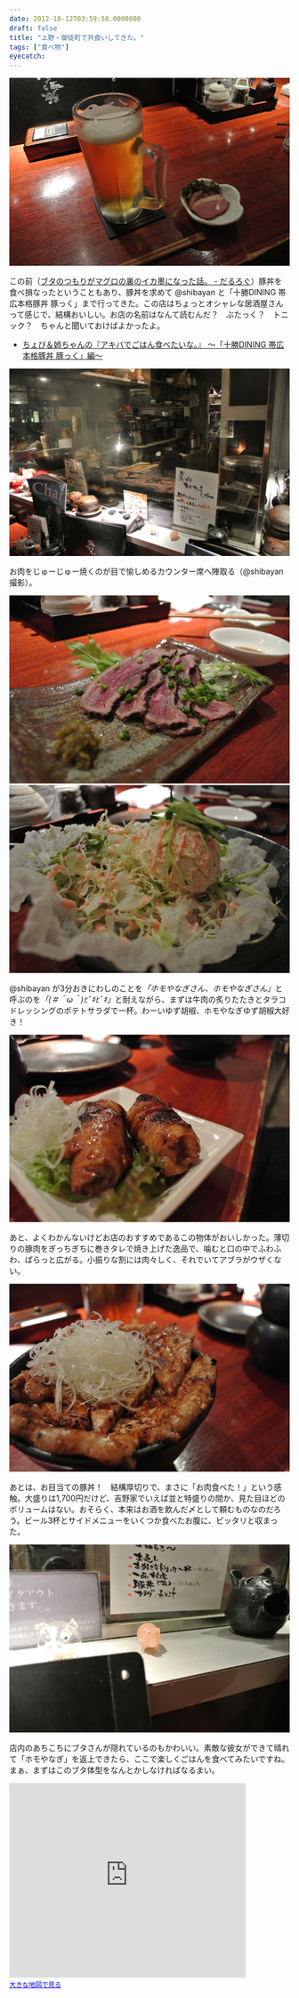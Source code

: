 ```yaml
---
date: 2012-10-12T03:59:58.0000000
draft: false
title: "上野・御徒町で共食いしてきた。"
tags: ["食べ物"]
eyecatch: 
---
```

<p><span itemscope itemtype="http://schema.org/Photograph"><img src="20121011191006.jpg" alt="f:id:daruyanagi:20121011191006j:plain" title="f:id:daruyanagi:20121011191006j:plain" class="hatena-fotolife" itemprop="image"></span></p><p>この前（<a href="https://blog.daruyanagi.jp/entry/2012/10/06/194142">&#x30D6;&#x30BF;&#x306E;&#x3064;&#x3082;&#x308A;&#x304C;&#x30DE;&#x30B0;&#x30ED;&#x306E;&#x88CF;&#x306E;&#x30A4;&#x30AB;&#x58A8;&#x306B;&#x306A;&#x3063;&#x305F;&#x8A71;&#x3002; - &#x3060;&#x308B;&#x308D;&#x3050;</a>）豚丼を食べ損なったということもあり、豚丼を求めて @shibayan と「十勝DINING 帯広本格豚丼 豚っく」まで行ってきた。この店はちょっとオシャレな居酒屋さんって感じで、結構おいしい。お店の名前はなんて読むんだ？　ぶたっく？　トニック？　ちゃんと聞いておけばよかったよ。</p>

<ul>
<li><a href="http://akiba-pc.watch.impress.co.jp/hotline/20120915/etc_comic1.html">&#x3061;&#x3087;&#x3073;&#xFF06;&#x59C9;&#x3061;&#x3083;&#x3093;&#x306E;&#x300E;&#x30A2;&#x30AD;&#x30D0;&#x3067;&#x3054;&#x306F;&#x3093;&#x98DF;&#x3079;&#x305F;&#x3044;&#x306A;&#x3002;&#x300F; &#x301C;&#x300C;&#x5341;&#x52DD;DINING &#x5E2F;&#x5E83;&#x672C;&#x683C;&#x8C5A;&#x4E3C; &#x8C5A;&#x3063;&#x304F;&#x300D;&#x7DE8;&#x301C;</a></li>
</ul><p><span itemscope itemtype="http://schema.org/Photograph"><img src="20121011193953.jpg" alt="f:id:daruyanagi:20121011193953j:plain" title="f:id:daruyanagi:20121011193953j:plain" class="hatena-fotolife" itemprop="image"></span></p><p>お肉をじゅーじゅー焼くのが目で愉しめるカウンター席へ陣取る（@shibayan 撮影）。</p><p><span itemscope itemtype="http://schema.org/Photograph"><img src="20121011191548.jpg" alt="f:id:daruyanagi:20121011191548j:plain" title="f:id:daruyanagi:20121011191548j:plain" class="hatena-fotolife" itemprop="image"></span><span itemscope itemtype="http://schema.org/Photograph"><img src="20121011191944.jpg" alt="f:id:daruyanagi:20121011191944j:plain" title="f:id:daruyanagi:20121011191944j:plain" class="hatena-fotolife" itemprop="image"></span></p><p>@shibayan が3分おきにわしのことを<i>「ホモやなぎさん、ホモやなぎさん」</i>と呼ぶのを<i>「(＃＾ω＾)ﾋﾟｷﾋﾟｷ」</i>と耐えながら、まずは牛肉の炙りたたきとタラコドレッシングのポテトサラダで一杯。わーいゆず胡椒、ホモやなぎゆず胡椒大好き！</p><p><span itemscope itemtype="http://schema.org/Photograph"><img src="20121011194921.jpg" alt="f:id:daruyanagi:20121011194921j:plain" title="f:id:daruyanagi:20121011194921j:plain" class="hatena-fotolife" itemprop="image"></span></p><p>あと、よくわかんないけどお店のおすすめであるこの物体がおいしかった。薄切りの豚肉をぎっちぎちに巻きタレで焼き上げた逸品で、噛むと口の中でふわふわ、ぱらっと広がる。小振りな割には肉々しく、それでいてアブラがウザくない。</p><p><span itemscope itemtype="http://schema.org/Photograph"><img src="20121011194432.jpg" alt="f:id:daruyanagi:20121011194432j:plain" title="f:id:daruyanagi:20121011194432j:plain" class="hatena-fotolife" itemprop="image"></span></p><p>あとは、お目当ての豚丼！　結構厚切りで、まさに「お肉食べた！」という感触。大盛りは1,700円だけど、吉野家でいえば並と特盛りの間か、見た目ほどのボリュームはない。おそらく、本来はお酒を飲んだ〆として頼むものなのだろう。ビール3杯とサイドメニューをいくつか食べたお腹に、ピッタリと収まった。</p><p><span itemscope itemtype="http://schema.org/Photograph"><img src="20121011191023.jpg" alt="f:id:daruyanagi:20121011191023j:plain" title="f:id:daruyanagi:20121011191023j:plain" class="hatena-fotolife" itemprop="image"></span></p><p>店内のあちこちにブタさんが隠れているのもかわいい。素敵な彼女ができて晴れて「ホモやなぎ」を返上できたら、ここで楽しくごはんを食べてみたいですね。まぁ、まずはこのブタ体型をなんとかしなければなるまい。</p><p><iframe width="425" height="350" frameborder="0" scrolling="no" marginheight="0" marginwidth="0" src="https://maps.google.co.jp/maps?ie=UTF8&amp;q=%E5%8D%81%E5%8B%9DDINING+%E5%B8%AF%E5%BA%83%E6%9C%AC%E6%A0%BC%E8%B1%9A%E4%B8%BC+%E8%B1%9A%E3%81%A3%E3%81%8F&amp;fb=1&amp;gl=jp&amp;hq=%E5%8D%81%E5%8B%9DDINING+%E5%B8%AF%E5%BA%83%E6%9C%AC%E6%A0%BC%E8%B1%9A%E4%B8%BC+%E8%B1%9A%E3%81%A3%E3%81%8F&amp;cid=0,0,16053991750175516948&amp;t=m&amp;brcurrent=3,0x60188ea07a31d5cd:0x638aff91f748ede6,0&amp;ll=35.708799,139.773409&amp;spn=0.006098,0.00912&amp;z=16&amp;iwloc=A&amp;output=embed"></iframe><br /><small><a href="https://maps.google.co.jp/maps?ie=UTF8&amp;q=%E5%8D%81%E5%8B%9DDINING+%E5%B8%AF%E5%BA%83%E6%9C%AC%E6%A0%BC%E8%B1%9A%E4%B8%BC+%E8%B1%9A%E3%81%A3%E3%81%8F&amp;fb=1&amp;gl=jp&amp;hq=%E5%8D%81%E5%8B%9DDINING+%E5%B8%AF%E5%BA%83%E6%9C%AC%E6%A0%BC%E8%B1%9A%E4%B8%BC+%E8%B1%9A%E3%81%A3%E3%81%8F&amp;cid=0,0,16053991750175516948&amp;t=m&amp;brcurrent=3,0x60188ea07a31d5cd:0x638aff91f748ede6,0&amp;ll=35.708799,139.773409&amp;spn=0.006098,0.00912&amp;z=16&amp;iwloc=A&amp;source=embed" style="color:#0000FF;text-align:left">大きな地図で見る</a></small></p>
